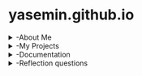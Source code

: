 # yasemin.github.io
<details>
<summary>-About Me</summary>
Hi, I'm Yasemin Derin and I'm a 10th grader in Hisar Schools. I will upload my projects, codes, documentations and ideas here this year. 

  * I am taking AP Computer Science Principles

* I like reading and math

* Gmail: yasemin.obek@hisarschool.k12.tr 
</details>

<details>
<summary>-My Projects</summary>

  *[You can see my video from here](https://drive.google.com/file/d/1CfISpXEdErXukGdaux8WMcPuQCSN4EzL/view?usp=sharing]

*https://scratch.mit.edu/projects/1213290539/editor

https://www.figma.com/board/yGRg5OnMyrHJ7PAcD2pFjA/Analog-clock?node-id=0-1&t=hJreJNwbth6Pv1fB-1
<img width="784" height="447" alt="Screenshot 2025-09-21 at 23 51 10" src="https://github.com/user-attachments/assets/840f8d1a-869b-42d6-9114-f29633ea088c" />

https://drive.google.com/file/d/1BeLdLmb7uti2GuvbFwYbLnxzKCvLga6Q/view?usp=sharing

https://drive.google.com/file/d/1Bp52wNUulnQTn6LugeuEVZ6VQda_L_Tw/view?usp=sharing

https://drive.google.com/file/d/1U32qRvb4XcKD1ZyJpbF06eDG1SkGUiYo/view?usp=sharing

https://drive.google.com/file/d/1T-KeqEfNtT7xn75HJuDDtU1EPKxQkSdV/view?usp=sha<img width="579" height="360" alt="Screenshot 2025-10-06 at 00 02 30" src="https://github.com/user-attachments/assets/58cf16b9-c4a6-4d3e-bc46-79f189422004" />


<img width="927" height="590" alt="Screenshot 2025-10-06 at 00 01 53" src="https://github.com/user-attachments/assets/d950ef3d-6d69-4822-b998-0fa4a4fd3281" />

My frog escape challenge video: https://drive.google.com/file/d/1lDGcnsO5-YwSSu06hlzXrt4zp5sgDN44/view?usp=sharing
</details>

<details>
<summary>-Documentation</summary>

  This is a documentation of problems I have faced and how I overcame them
## Problems I faced:
Github: I faced problems such as my github site not opening and not being able to upload videos.

Scratch: I faced problems with making the squares show all at the same time. 

Clock: I forgot to put @State in front of minuteSeg, so the hand didn’t update.
       The hour kept going past 24.

Tic Tac Toe: After a player won, the app still let us tap more squares and the label sometimes changed to the next player’s turn.

Face: I first set the hair color on the wrong shape and colored the face instead of the hair.
## How I fixed them:
Github: First, I analyzed what the problem was.
        Then, I tried to think of ways I can fix them and asked for help from my teacher and friend. 
        After that, I applied the solution such as trying to upload my video from google drive instead of saved folders.

Scartch: I fixed this problem by adding directions to every square that shpuld have been on the screen and placed them accordingly. 

Clock:I fixed it by adding @State.
      I fixed it by using (hour + 1) % 24 to wrap back to 0.

Tic Tac Toe: I set gameOver = true in checkWinner() and only allow taps with if !gameOver && text.wrappedValue.isEmpty { ... }; call checkWinner() before switching turns.

Face: I fixed it by keeping the Capsule as (skin) and putting (hair) ont the RoundedRectangle that makes the hairs silhouette, then I defined let hair = Color(...) so that the same colors applied every part of it. 

</details>



<details>
<summary>-Reflection questions</summary>
1.Our target audience is teenagers who prefer simple and plain clocks.

2.Our design choices support this audiencer because it consists of neutral colors such as green, white and black. And it doesn't have any design on it, making it simple and plain.

3.While collecting examples in FigJam we saw several minimal analog clocks. These inspired us to keep the face uncluttered, use strong contrast for readability, and place the numbers with simple offsets instead of fancy graphics.

4.The hardest part was making the clock hands pivot correctly. I had to offset each Capsule so its base stayed at the center before applying the rotation angle, otherwise the hands spun around the wrong point.

5.I would add a simple color chooser so users can pick their own style palette.

1.A Button is a control that gives tap feedback, .onTapGesture just watches for a tap on any view.

2.Different people like or need different ways to change the clock, so it’s easier for everyone.

3.The slider because it’s quick to set the hour.

4.The clock updates only when you tap or slide, so it runs when events happen.

1.I learned that ForEach can put the 12 items (numbers, dots, or sport emojis) around the circle without writing each one by hand.



2.I learned that random can pick a random hour and 15-minute segment. In the color-dots mode, the dot colors also change randomly each time you interact with the clock.


3.I learned how to make the clock react: one tap adds 15 minutes, a double tap resets it, the buttons change the hour up or down, and the slider lets me choose an hour.


4.I learned how to add three different views and switch between them with top buttons: Numbers, Dots, and Sports.

1.I learned that computers use bits (0 and 1) and that binary uses the 8-4-2-1 place values.
2.I practiced converting numbers, like 0110₂ = 6 and 12₁₀ = 1100₂.
3.In Swift, I built a small 4-bit counter that shows decimal and binary and wraps to 0 after 15 (overflow) using (id + 1) % 16.

1.Overflow:
In my app, overflow happens when I add more than five scoops. The cone resets to empty when this happens. 

2.Abstraction:
The cone shows memory, and each scoop is like stored data. It’s a simple way to see how computers hold and lose information.

3.Binary & Compression:
I learned that binary numbers have limits. When we pass the limit, data resets or gets lost—like when the cone overflows.




</details>



